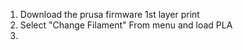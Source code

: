 

1. Download the prusa firmware 1st layer print
2. Select "Change Filament" From menu and load PLA
3. 
<!--stackedit_data:
eyJoaXN0b3J5IjpbOTM3Nzc1MTU0LC0xNjIzMTY1NjM4XX0=
-->